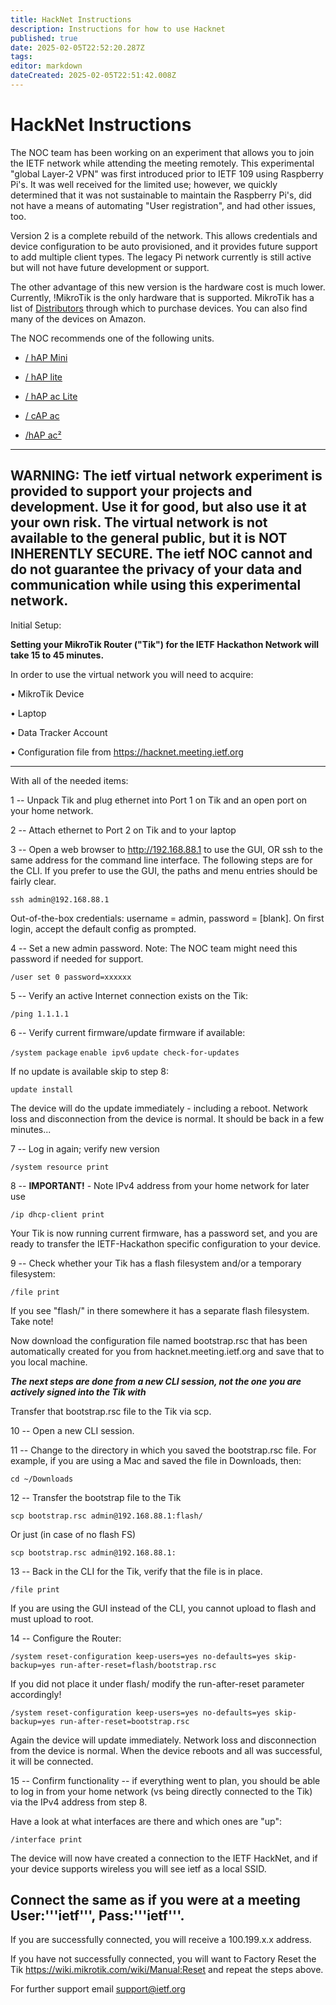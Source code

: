 ```yaml
---
title: HackNet Instructions
description: Instructions for how to use Hacknet
published: true
date: 2025-02-05T22:52:20.287Z
tags: 
editor: markdown
dateCreated: 2025-02-05T22:51:42.008Z
---
```


# HackNet Instructions

The NOC team has been working on an experiment that allows you to join the IETF network while attending the meeting remotely. This experimental "global Layer-2 VPN" was first introduced prior to IETF 109 using Raspberry Pi's. It was well received for the limited use; however, we quickly determined that it was not sustainable to maintain the Raspberry Pi's, did not have a means of automating "User registration", and had other issues, too.

Version 2 is a complete rebuild of the network. This allows credentials and device configuration to be auto provisioned, and it provides future support to add multiple client types. The legacy Pi network currently is still active but will not have future development or support. 

The other advantage of this new version is the hardware cost is much lower. Currently, !MikroTik is the only hardware that is supported. MikroTik has a list of [Distributors](https://mikrotik.com/buy) through which to purchase devices. You can also find many of the devices on Amazon. 

The NOC recommends one of the following units.

- [/ hAP Mini](https://mikrotik.com/product/RB931-2nD)

- [/ hAP lite](https://mikrotik.com/product/RB941-2nD)

- [/ hAP ac Lite](https://mikrotik.com/product/RB952Ui-5ac2nD)

- [/ cAP ac](https://mikrotik.com/product/RBcAP2nD)

- [/hAP ac²](https://mikrotik.com/product/hap_ac2)

-----
WARNING: The ietf virtual network experiment is provided to support your projects and development. Use it for good, but also use it at your own risk. The virtual network is not available to the general public, but it is NOT INHERENTLY SECURE. The ietf NOC cannot and do not guarantee the privacy of your data and communication while using this experimental network. 
-----

Initial Setup:

 
**Setting your MikroTik Router ("Tik") for the IETF Hackathon Network will take 15 to 45 minutes.**


In order to use the virtual network you will need to acquire:

• MikroTik Device

• Laptop 

• Data Tracker Account 

• Configuration file from https://hacknet.meeting.ietf.org

-----


With all of the needed items:

1 -- Unpack Tik and plug ethernet into Port 1 on Tik and an open port on your home network.

2 -- Attach ethernet to Port 2 on Tik and to your laptop

3 -- Open a web browser to http://192.168.88.1 to use the GUI, OR ssh to the same address for the command line interface. The following steps are for the CLI. If you prefer to use the GUI, the paths and menu entries should be fairly clear.

`ssh admin@192.168.88.1`


Out-of-the-box credentials: username = admin, password = [blank]. On first login, accept the default config as prompted.

4 -- Set a new admin password.  Note: The NOC team might need this password if needed for support.

`/user set 0 password=xxxxxx`

5 -- Verify an active Internet connection exists on the Tik:


`/ping 1.1.1.1`


6 -- Verify current firmware/update firmware if available:


`/system package`
`enable ipv6`
`update check-for-updates`

If no update is available skip to step 8:

`update install`

The device will do the update immediately - including a reboot. Network loss and disconnection from the device is normal. It should be back in a few minutes...

7 -- Log in again; verify new version

`/system resource print`

8 -- **IMPORTANT!** - Note IPv4 address from your home network for later use

`/ip dhcp-client print`


Your Tik is now running current firmware, has a password set, and you are ready to transfer the IETF-Hackathon specific configuration to your device.

9 -- Check whether your Tik has a flash filesystem and/or a temporary filesystem:

`/file print`

If you see "flash/" in there somewhere it has a separate flash filesystem. Take note!

Now download the configuration file named bootstrap.rsc that has been automatically created for you from hacknet.meeting.ietf.org and save that to you local machine.

***The next steps are done from a new CLI session, not the one you are actively signed into the Tik with***

Transfer that bootstrap.rsc file to the Tik via scp.

10 -- Open a new CLI session. 

11 -- Change to the directory in which you saved the bootstrap.rsc file. For example, if you are using a Mac and saved the file in Downloads, then:

`cd ~/Downloads`

12 -- Transfer the bootstrap file to the Tik

`scp bootstrap.rsc admin@192.168.88.1:flash/`

Or just (in case of no flash FS)

`scp bootstrap.rsc admin@192.168.88.1:`


13 -- Back in the CLI for the Tik, verify that the file is in place.

`/file print`

If you are using the GUI instead of the CLI, you cannot upload to flash and must upload to root.

14 -- Configure the Router:

`/system reset-configuration keep-users=yes no-defaults=yes skip-backup=yes run-after-reset=flash/bootstrap.rsc`


If you did not place it under flash/ modify the run-after-reset parameter accordingly!

`/system reset-configuration keep-users=yes no-defaults=yes skip-backup=yes run-after-reset=bootstrap.rsc`

Again the device will update immediately. Network loss and disconnection from the device is normal. When the device reboots and all was successful, it will be connected. 

15 -- Confirm functionality -- if everything went to plan, you should be able to log in from your home network (vs being directly connected to the Tik) via the IPv4 address from step 8. 

Have a look at what interfaces are there and which ones are "up":

`/interface print`

The device will now have created a connection to the IETF HackNet, and if your device supports wireless you will see ietf as a local SSID. 

Connect the same as if you were at a meeting User:'''ietf''', Pass:'''ietf'''.
-----



If you are successfully connected, you will receive a 100.199.x.x address. 

If you have not successfully connected, you will want to Factory Reset the Tik https://wiki.mikrotik.com/wiki/Manual:Reset and repeat the steps above. 

For further support email support@ietf.org